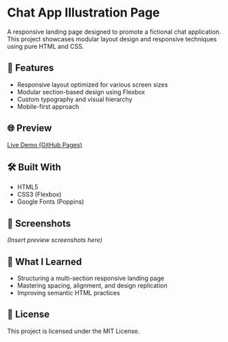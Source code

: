 # Chat App Illustration Page

A responsive landing page designed to promote a fictional chat application. This project showcases modular layout design and responsive techniques using pure HTML and CSS.

## 🔧 Features

- Responsive layout optimized for various screen sizes
- Modular section-based design using Flexbox
- Custom typography and visual hierarchy
- Mobile-first approach

## 🌐 Preview

[Live Demo (GitHub Pages)](https://yourusername.github.io/chat-app-illustration/)

## 🛠️ Built With

- HTML5
- CSS3 (Flexbox)
- Google Fonts (Poppins)

## 📸 Screenshots

*(Insert preview screenshots here)*

## 🎯 What I Learned

- Structuring a multi-section responsive landing page
- Mastering spacing, alignment, and design replication
- Improving semantic HTML practices

## 📄 License

This project is licensed under the MIT License.
